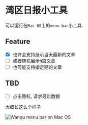 # 湾区日报小工具

可以运行在`Mac OS`上的`menu bar`小工具.

## Feature

 - [x] 也许会支持展示当天最新的文章
 - [ ] 或者随机展示`N`篇文章
 - [ ] 也可能支持指定期的文章

## TBD

 - [ ] 点击图标, 请求最新数据

大概长这么个样子

![Wanqu menu bar on Mac OS](https://raw.githubusercontent.com/yPangXie/wanqu-bar/master/screenshot/screenshot.png)
